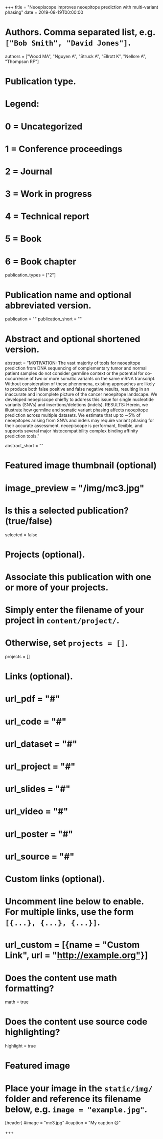 
+++
title = "Neoepiscope improves neoepitope prediction with multi-variant phasing"
date = 2019-08-19T00:00:00

# Authors. Comma separated list, e.g. `["Bob Smith", "David Jones"]`.
authors = ["Wood MA", "Nguyen A", "Struck A", "Ellrott K", "Nellore A", "Thompson RF"]

# Publication type.
# Legend:
# 0 = Uncategorized
# 1 = Conference proceedings
# 2 = Journal
# 3 = Work in progress
# 4 = Technical report
# 5 = Book
# 6 = Book chapter
publication_types = ["2"]

# Publication name and optional abbreviated version.
publication = ""
publication_short = ""

# Abstract and optional shortened version.
abstract = "MOTIVATION: The vast majority of tools for neoepitope prediction from DNA sequencing of complementary tumor and normal patient samples do not consider germline context or the potential for co-occurrence of two or more somatic variants on the same mRNA transcript. Without consideration of these phenomena, existing approaches are likely to produce both false positive and false negative results, resulting in an inaccurate and incomplete picture of the cancer neoepitope landscape. We developed neoepiscope chiefly to address this issue for single nucleotide variants (SNVs) and insertions/deletions (indels). RESULTS: Herein, we illustrate how germline and somatic variant phasing affects neoepitope prediction across multiple datasets. We estimate that up to ∼5% of neoepitopes arising from SNVs and indels may require variant phasing for their accurate assessment. neoepiscope is performant, flexible, and supports several major histocompatibility complex binding affinity prediction tools."

abstract_short = ""
# Featured image thumbnail (optional)
# image_preview = "/img/mc3.jpg"

# Is this a selected publication? (true/false)
selected = false

# Projects (optional).
#   Associate this publication with one or more of your projects.
#   Simply enter the filename of your project in `content/project/`.
#   Otherwise, set `projects = []`.
projects = []

# Links (optional).
# url_pdf = "#"
# url_code = "#"
# url_dataset = "#"
# url_project = "#"
# url_slides = "#"
# url_video = "#"
# url_poster = "#"
# url_source = "#"

# Custom links (optional).
#   Uncomment line below to enable. For multiple links, use the form `[{...}, {...}, {...}]`.
# url_custom = [{name = "Custom Link", url = "http://example.org"}]

# Does the content use math formatting?
math = true

# Does the content use source code highlighting?
highlight = true

# Featured image
# Place your image in the `static/img/` folder and reference its filename below, e.g. `image = "example.jpg"`.
[header]
#image = "mc3.jpg"
#caption = "My caption :smile:"

+++
